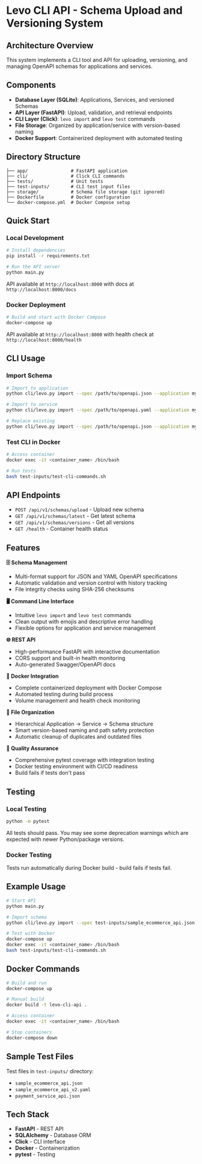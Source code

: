 # Levo CLI API - Schema Upload and Versioning System

## Architecture Overview

This system implements a CLI tool and API for uploading, versioning, and managing OpenAPI schemas for applications and services.

## Components

- **Database Layer (SQLite)**: Applications, Services, and versioned Schemas
- **API Layer (FastAPI)**: Upload, validation, and retrieval endpoints
- **CLI Layer (Click)**: `levo import` and `levo test` commands
- **File Storage**: Organized by application/service with version-based naming
- **Docker Support**: Containerized deployment with automated testing

## Directory Structure
```
├── app/                # FastAPI application
├── cli/                # Click CLI commands
├── tests/              # Unit tests
├── test-inputs/        # CLI test input files
├── storage/            # Schema file storage (git ignored)
├── Dockerfile          # Docker configuration
└── docker-compose.yml  # Docker Compose setup
```

## Quick Start

### Local Development
```bash
# Install dependencies
pip install -r requirements.txt

# Run the API server
python main.py
```
API available at `http://localhost:8000` with docs at `http://localhost:8000/docs`

### Docker Deployment
```bash
# Build and start with Docker Compose
docker-compose up
```
API available at `http://localhost:8000` with health check at `http://localhost:8000/health`

## CLI Usage

### Import Schema
```bash
# Import to application
python cli/levo.py import --spec /path/to/openapi.json --application my-app

# Import to service
python cli/levo.py import --spec /path/to/openapi.yaml --application my-app --service my-service

# Replace existing
python cli/levo.py import --spec /path/to/openapi.json --application my-app --replace
```

### Test CLI in Docker
```bash
# Access container
docker exec -it <container_name> /bin/bash

# Run tests
bash test-inputs/test-cli-commands.sh
```

## API Endpoints

- `POST /api/v1/schemas/upload` - Upload new schema
- `GET /api/v1/schemas/latest` - Get latest schema
- `GET /api/v1/schemas/versions` - Get all versions
- `GET /health` - Container health status

## Features

**🗄️ Schema Management**
- Multi-format support for JSON and YAML OpenAPI specifications
- Automatic validation and version control with history tracking
- File integrity checks using SHA-256 checksums

**🖥️ Command Line Interface** 
- Intuitive `levo import` and `levo test` commands
- Clean output with emojis and descriptive error handling
- Flexible options for application and service management

**🌐 REST API**
- High-performance FastAPI with interactive documentation
- CORS support and built-in health monitoring
- Auto-generated Swagger/OpenAPI docs

**🐳 Docker Integration**
- Complete containerized deployment with Docker Compose
- Automated testing during build process
- Volume management and health check monitoring

**📁 File Organization**
- Hierarchical Application → Service → Schema structure  
- Smart version-based naming and path safety protection
- Automatic cleanup of duplicates and outdated files

**🧪 Quality Assurance**
- Comprehensive pytest coverage with integration testing
- Docker testing environment with CI/CD readiness
- Build fails if tests don't pass

## Testing

### Local Testing
```bash
python -m pytest
```
All tests should pass. You may see some deprecation warnings which are expected with newer Python/package versions.

### Docker Testing
Tests run automatically during Docker build - build fails if tests fail.

## Example Usage

```bash
# Start API
python main.py

# Import schema
python cli/levo.py import --spec test-inputs/sample_ecommerce_api.json --application crapi

# Test with Docker
docker-compose up
docker exec -it <container_name> /bin/bash
bash test-inputs/test-cli-commands.sh
```

## Docker Commands

```bash
# Build and run
docker-compose up

# Manual build
docker build -t levo-cli-api .

# Access container
docker exec -it <container_name> /bin/bash

# Stop containers
docker-compose down
```

## Sample Test Files

Test files in `test-inputs/` directory:
- `sample_ecommerce_api.json`
- `sample_ecommerce_api_v2.yaml`
- `payment_service_api.json`

## Tech Stack

- **FastAPI** - REST API
- **SQLAlchemy** - Database ORM
- **Click** - CLI interface
- **Docker** - Containerization
- **pytest** - Testing
